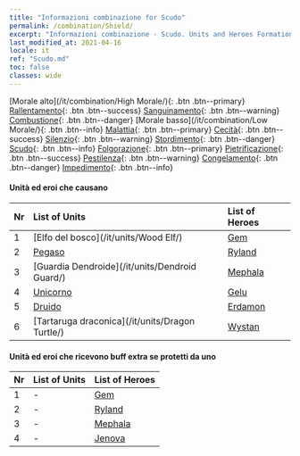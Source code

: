 ```yaml
---
title: "Informazioni combinazione for Scudo"
permalink: /combination/Shield/
excerpt: "Informazioni combinazione - Scudo. Units and Heroes Formation."
last_modified_at: 2021-04-16
locale: it
ref: "Scudo.md"
toc: false
classes: wide
---
```


  [Morale alto](/it/combination/High Morale/){: .btn .btn--primary} [Rallentamento](/it/combination/Slow/){: .btn .btn--success} [Sanguinamento](/it/combination/Bleeding/){: .btn .btn--warning} [Combustione](/it/combination/Burning/){: .btn .btn--danger} [Morale basso](/it/combination/Low Morale/){: .btn .btn--info} [Malattia](/it/combination/Disease/){: .btn .btn--primary} [Cecità](/it/combination/Blind/){: .btn .btn--success} [Silenzio](/it/combination/Silence/){: .btn .btn--warning} [Stordimento](/it/combination/Stun/){: .btn .btn--danger} [Scudo](/it/combination/Shield/){: .btn .btn--info} [Folgorazione](/it/combination/Static/){: .btn .btn--primary} [Pietrificazione](/it/combination/Petrify/){: .btn .btn--success} [Pestilenza](/it/combination/Plague/){: .btn .btn--warning} [Congelamento](/it/combination/Freeze/){: .btn .btn--danger} [Impedimento](/it/combination/Deterrence/){: .btn .btn--info} 


#### Unità ed eroi che causano <Scudo>

  | Nr |  List of Units  | List of Heroes | 
  |:---|:----------------|:---------------| 
  | 1 | [Elfo del bosco](/it/units/Wood Elf/) | [Gem](/it/heroes/Gem/) |
  | 2 | [Pegaso](/it/units/Pegasus/) | [Ryland](/it/heroes/Ryland/) |
  | 3 | [Guardia Dendroide](/it/units/Dendroid Guard/) | [Mephala](/it/heroes/Mephala/) |
  | 4 | [Unicorno](/it/units/Unicorn/) | [Gelu](/it/heroes/Gelu/) |
  | 5 | [Druido](/it/units/Druid/) | [Erdamon](/it/heroes/Erdamon/) |
  | 6 | [Tartaruga draconica](/it/units/Dragon Turtle/) | [Wystan](/it/heroes/Wystan/) |


#### Unità ed eroi che ricevono buff extra se protetti da uno <Scudo>

  | Nr |  List of Units  | List of Heroes | 
  |:---|:----------------|:---------------| 
  | 1 | - | [Gem](/it/heroes/Gem/) |
  | 2 | - | [Ryland](/it/heroes/Ryland/) |
  | 3 | - | [Mephala](/it/heroes/Mephala/) |
  | 4 | - | [Jenova](/it/heroes/Jenova/) |

